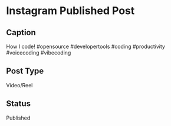 # Instagram Published Post

## Caption
How I code! #opensource #developertools #coding #productivity #voicecoding #vibecoding

## Post Type
Video/Reel

## Status
Published